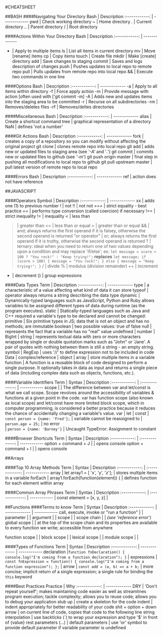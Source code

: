 #CHEATSHEET

##BASH
####Navigating Your Directory
Bash | Description
:------------: | -------------
pwd | Check working directory
~ | Home directory
. | Current directory
.. | Parent directory
/ | Root directory

####Actions Within Your Directory
Bash | Description
:------------: | -------------
* | Apply to multiple items
ls | List all items in current directory
mv | Move [rename] items
cp | Copy items
touch | Create file
mkdir | Make [create] directory
add | Save changes to staging
commit | Saves and logs description of changes
push | Pushes updates to local repo to remote repo
pull | Pulls updates from remote repo into local repo
&& | Execute two commands in one line


####Options
Bash | Description
:------------: | -------------
-a | Apply to all items within directory
-f | Force apply action
-m | Provide message with action [often used with ['git commit -m]
-A | Adds new and updates items into the staging area to be committed
-r | Recurse on all subdirectories
-rm | Removes/deletes files
-rf | Removes/deltes directories

####Miscellaneous
Bash | Description
:------------: | -------------
alias | Create a shortcut command
tree | graphical representation of a directory
NaN | defines 'not a number'

####Git Actions
Bash | Description
:------------: | -------------
fork | creates a copy of a repository so you can modify without affecting the original project
git clone | clones remote repo into local repo
git add | adds new or updated files to staging area (see _'-A'_ and '_._')
git commit | commits new or updated files to github (see _'-m'_)
git push origin master | final step in pushing all modifications to local repo to github
git pull upstream master | pull latest version of remote repo to local repo

####Errors
Bash | Description
:------------: | -------------
ref | action does not have reference

##JAVASCRIPT

####Operators
Symbol | Description
:------------: | -------------
xx | adds one (1) to previous number
! | not
!! | not not 
=== | strict equality - best practice
== | performs type conversion (called coercion) if necessary
!== | strict inequality
!= | inequality
< | less than
> | greater than
<= | less than or equal
>= | greater than or equal
&& | and; always returns the first operand if it is falsey, otherwise the second operand is returned
"or operator" | or; always returns the first operand if it is truthy, otherwise the second operand is returned
? | ternary: ideal when you need to return one of two values depending upon a condition and may replace 'if/else'; ex: ```let message = score > 100 ? "You rock!" : "Keep trying!";``` **replaces** ```let message; if (score > 100) { message = "You rock!"; } else { message = "Keep trying!"; }```
/ | divide
% | modulus (division remainder)
++ | increment
- | decrement
() | group expressions


####Data Types
Term | Description
:------------: | -------------
type | a characteristic of a value affecting what kind of data it can store 
typeof | operator always returns a string describing the data type
dynamic | Dynamically-typed languages such as JavaScript, Python and Ruby allows variables to be assigned different types of data during runtime (as the program executes).
static | Statically-typed languages such as Java and C++ required a variable's type to be declared and cannot be changed:
primitive | Six primitive types in JS; data that is not an object and has no methods; are immutable
boolean | two possible values: true of false
null | represents the fact that a variable has no "real" value
undefined |
number |
BigInt |
string | represents textual data with zero or more characters wrapped by single or double quotation marks such as "John" or 'Jane'. A pair of quotes with nothing between them is still a string - an empty string.
symbol |
RegExp | uses '//' to define expression not to be included in code
Data | 
complex/reference | 
object |
array | store multiple items in a variable
function | A function is a reusable block of code designed to perform a single purpose. It optionally takes in data as input and returns a single piece of data (including complex data such as objects, functions, etc.).


####Variable Identifiers
Term | Syntax | Description
:------------: | :-------------: | ------------
scope | | The difference between var and let/const is what we call scope. Scope revolves around the accessibility of variables & functions at a given point in the code.  var has function scope (also known as local scope) and let/const have more limited block scope, which in computer programming, is considered a better practice because it reduces the chance of accidentally changing a variable's value.
var |
let |
const | ```const person = {name: 'Fred'};``` | variable cannot be reassigned to
 | ```person.age = 25;```  | no error  
 | ```person = {name: 'Barney'}```  | Uncaught TypeError: Assignment to constant


####Browser Shortcuts
Term | Syntax | Description
:------------: | :-------------: | ------------
option + command + J | | opens console
option + command + I | | opens console

##Arrays

####Top 10 Array Methods
Term | Syntax | Description
:------------: | :-------------: | ------------
array | let array1 = [ 'x', 'y', 'z']; | stores multiple items in a variable
forEach | array1.forEach(function(element)) { | defines function for each element within array

####Common Array Phrases
Term | Syntax | Description
:------------: | :-------------: | ------------
 | const element = [x, y, z] |
 
##Functions
####Terms to know
Term | Syntax | Description
:------------: | ------------- | ------------
call, execute, invoke or "run a function" | |
parameter | |
argument | |
scope | |
scope chain | | _(see 'reference error')_
global scope | | at the top of the scope chain and its properties are available to every function we write; accessible from anywhere


function scope | |
block scope | |
lexical scope | |
module scope | |

####Types of Functions
Term | Syntax | Description
:------------: | ------------- | ------------
declaration |```function fnDeclaration() { console.log("I'm coming from a function declaration"); }``` |
expressions | ```const fnExpression = function() { console.log("I'm coming from a function expression"); };``` |
arrow | ```const add = (a, b) => a + b;``` | more concise; implicit return of a single expression; a single rule for binding the ```this``` keyword

 
####Best Practices
Practice | Why
:------------: | -------------
 DRY | 'Don't repeat yourself'; makes maintaining code easier as well as streamlines program execution; tackle complexity; allows you to reuse code; allows you to debug your application
 stub up | create a skeleton for the code
 indent | indent appropriately for better readability of your code
shit + option + down arrow | on current line of code, copies that code to the following line
string interpolation | use backticks (`) to wrap your expression and type '$' in front of {value}
rest parameters (...) | 
default parameters | use 'or' symbol to provide default parameter if variable parameter is undefined
 